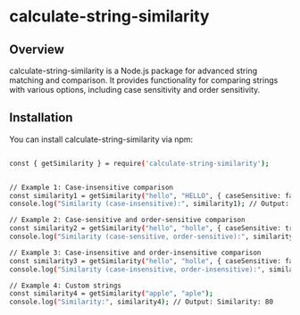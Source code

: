 # calculate-string-similarity

## Overview
calculate-string-similarity is a Node.js package for advanced string matching and comparison. It provides functionality for comparing strings with various options, including case sensitivity and order sensitivity.

## Installation
You can install calculate-string-similarity via npm:

```bash

const { getSimilarity } = require('calculate-string-similarity');


// Example 1: Case-insensitive comparison
const similarity1 = getSimilarity("hello", "HELLO", { caseSensitive: false });
console.log("Similarity (case-insensitive):", similarity1); // Output: Similarity (case-insensitive): 100

// Example 2: Case-sensitive and order-sensitive comparison
const similarity2 = getSimilarity("hello", "holle", { caseSensitive: true, orderSensitive: true });
console.log("Similarity (case-sensitive, order-sensitive):", similarity2); // Output: Similarity (case-sensitive, order-sensitive): 60

// Example 3: Case-insensitive and order-insensitive comparison
const similarity3 = getSimilarity("hello", "holle", { caseSensitive: false, orderSensitive: false });
console.log("Similarity (case-insensitive, order-insensitive):", similarity3); // Output: Similarity (case-insensitive, order-insensitive): 100

// Example 4: Custom strings
const similarity4 = getSimilarity("apple", "aple");
console.log("Similarity:", similarity4); // Output: Similarity: 80


